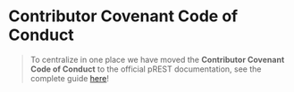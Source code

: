 # Contributor Covenant Code of Conduct

> To centralize in one place we have moved the **Contributor Covenant Code of Conduct** to the official pREST documentation, see the complete guide [here](https://docs.prestd.com/contribute/code-of-conduct)!
